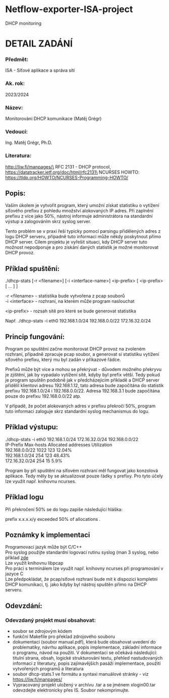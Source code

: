# Netflow-exporter-ISA-project

DHCP monitoring

# DETAIL ZADÁNÍ

### Předmět:

ISA - Síťové aplikace a správa sítí

### Ak. rok:

2023/2024

### Název:

Monitorování DHCP komunikace (Matěj Grégr)

### Vedoucí:

Ing. Matěj Grégr, Ph.D.

### Literatura:

http://liw.fi/manpages/\
RFC 2131 - DHCP protocol, https://datatracker.ietf.org/doc/html/rfc2131\
NCURSES HOWTO: https://tldp.org/HOWTO/NCURSES-Programming-HOWTO/

## Popis:

Vaším úkolem je vytvořit program, který umožní získat statistiku o vytížení síťového prefixu z pohledu množství alokovaných IP adres. Při zaplnění prefixu z více jako 50%, nástroj informuje administrátora na standardní výstup a zalogováním skrz syslog server.

Tento problém se v praxi řeší typicky pomocí parsingu přidělených adres z logu DHCP serveru, případně tuto informaci může někdy poskytnout přímo DHCP server. Cílem projektu je vyřešit situaci, kdy DHCP server tuto možnost nepodporuje a pro získání daných statistik je možné monitorovat DHCP provoz.

## Příklad spuštění:

./dhcp-stats [-r \<filename>] [-i \<interface-name>] \<ip-prefix> [ \<ip-prefix> [ ... ] ]

-r \<filename> - statistika bude vytvořena z pcap souborů\
-i \<interface> - rozhraní, na kterém může program naslouchat

\<ip-prefix> - rozsah sítě pro které se bude generovat statistika

Např.
./dhcp-stats -i eth0 192.168.1.0/24 192.168.0.0/22 172.16.32.0/24

## Princip fungování:

Program po spuštění začne monitorovat DHCP provoz na zvoleném rozhraní, případně zpracuje pcap soubor, a generovat si statistiku vytížení síťového prefixu, který mu byl zadán v příkazové řádce.

Prefixů může být více a mohou se překrývat - důvodem možného překryvu je zjištění, jak by vypadalo vytížení sítě, kdyby byl prefix větší. Tedy pokud je program spuštěn podobně jak v předcházejícím příkladě a DHCP server přidělil klientovi adresu 192.168.1.12, tato adresa bude započítána do statistik prefixu 192.168.1.0/24 i 192.168.0.0/22. Adresa 192.168.3.1 bude započítána pouze do prefixu 192.168.0.0/22 atp.

V případě, že počet alokovaných adres v prefixu překročí 50%, program tuto informaci zaloguje skrz standardní syslog mechanismus do logu.

## Příklad výstupu:

./dhcp-stats -i eth0 192.168.1.0/24 172.16.32.0/24 192.168.0.0/22\
IP-Prefix Max-hosts Allocated addresses Utilization\
192.168.0.0/22 1022 123 12.04%\
192.168.1.0/24 254 123 48.43%\
172.16.32.0/24 254 15 5.9%

Program by při spuštění na síťovém rozhraní měl fungovat jako konzolová aplikace. Tedy měly by se aktualizovat pouze řádky s prefixy. Pro tyto účely lze využít např. knihovnu ncurses.

## Příklad logu

Při překročení 50% se do logu zapíše následující hláška:

prefix x.x.x.x/y exceeded 50% of allocations .

## Poznámky k implementaci

Programovací jazyk může být C/C++\
Pro syslog použijte standardní logovací rutinu syslog (man 3 syslog, nebo příklad [zde](https://www.gnu.org/software/libc/manual/html_node/Syslog-Example.html)\
Lze využít knihovnu libpcap\
Pro práci s terminálem lze využít např. knihovny ncurses při programování v jazyce C\
Lze předpokládat, že pcap/síťové rozhraní bude mít k dispozici kompletní DHCP komunikaci, tj. jako kdyby byl nástroj spuštěn přímo na DHCP serveru.

## Odevzdání:

### Odevzdaný projekt musí obsahovat:

- soubor se zdrojovým kódem
- funkční Makefile pro překlad zdrojového souboru
- dokumentaci (soubor manual.pdf), která bude obsahovat uvedení do problematiky, návrhu aplikace, popis implementace, základní informace o programu, návod na použití. V dokumentaci se očekává následující: titulní strana, obsah, logické strukturování textu, přehled nastudovaných informací z literatury, popis zajímavějších pasáží implementace, použití vytvořených programů a literatura
- soubor dhcp-stats.1 ve formátu a syntaxi manuálové stránky - viz https://liw.fi/manpages/
- Vypracovaný projekt uložený v archívu .tar a se jménem xlogin00.tar odevzdejte elektronicky přes IS. Soubor nekomprimujte.
